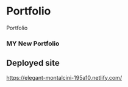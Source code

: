 # Portfolio
Portfolio
### MY New Portfolio

## Deployed site

https://elegant-montalcini-195a10.netlify.com/
